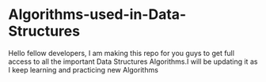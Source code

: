 # Algorithms-used-in-Data-Structures
Hello fellow developers, I am making this repo for you guys to get full access to all the important Data Structures Algorithms.I will be updating it as I keep learning and practicing new Algorithms 
